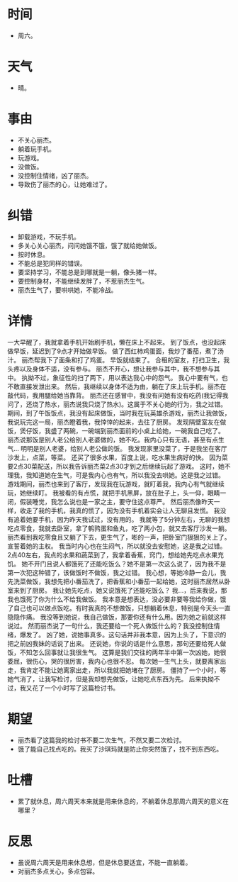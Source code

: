 # 时间
* 周六。

# 天气
* 晴。

# 事由
* 不关心丽杰。
* 躺着玩手机。
* 玩游戏。
* 没做饭。
* 没控制住情绪，凶了丽杰。
* 导致伤了丽杰的心，让她难过了。

# 纠错
* 卸载游戏，不玩手机。
* 多关心关心丽杰，问问她饿不饿，饿了就给她做饭。
* 按时休息。
* 不能总是犯同样的错误。
* 要坚持学习，不能总是到哪就是一躺，像头猪一样。
* 要控制身材，不能继续发胖了，不惹丽杰生气。
* 丽杰生气了，要哄哄她，不能冷战。

# 详情
一大早醒了，我就拿着手机开始刷手机，懒在床上不起来。
到了饭点，也没起床做早饭，延迟到了9点才开始做早饭。
做了西红柿鸡蛋面，我炒了番茄，煮了汤汁。
丽杰帮我下了面条和打了鸡蛋。
早饭就结束了。
合租的室友，打扫卫生，我头疼以及身体不适，没有参与。
丽杰不开心，想让我参与其中，我不想参与其中。
执拗不过，象征性的扫了两下，用以表达我心中的怨气。
我心中要有气，也不敢直接发泄出来。
然后，我继续以身体不适为由，躺在了床上玩手机。丽杰在敲代码，我用腿给她当靠背。
丽杰还在感冒中，我没有问她有没有吃药(我记得我问了，还烧了热水，丽杰说我只烧了热水)。这属于不关心她的行为，我之过错。
期间，到了午饭饭点，我没有起床做饭，当时我在玩英雄杀游戏，丽杰让我做饭，我说玩完这一局，丽杰瞪着我，我悻悻的起来，去往了厨房。
发现隔壁室友在做饭，煲仔饭，我盛了两碗，一碗端到丽杰面前的小桌上给她，一碗我自己吃了。
丽杰说那饭是别人老公给别人老婆做的，她不吃。我内心只有无语，甚至有点生气...
明明是别人老婆，给别人老公做的饭。
我发现家里没菜了，于是我坐在客厅沙发上，点菜，等菜。
还买了很多水果，百度上说，吃水果生病好的快。
因为菜要2点30菜配送，所以我告诉丽杰菜2点30才到之后继续玩起了游戏。
这时，她不理我，我知道她在生气，可是我内心也有气，所以我没去哄她。这是我之过错。
游戏期间，丽杰也来到了客厅，发现我在玩游戏，就盯着我，我内心有气就继续玩，她继续盯。
我被看的有点慌，就把手机黑屏，放在肚子上，头一仰，眼睛一闭，假装睡觉，我怎么说也是一家之主，要守住这点尊严。
然后丽杰像昨天一样，收走了我的手机，我真的慌了，因为没有手机着实会让人无聊且发慌。
我没有追着她要手机，因为昨天我试过，没有用的。
我就等了5分钟左右，无聊的我想吃点零食，我就去卧室，拿了鹌鹑蛋和鱼丸，吃了两小包，就又去客厅沙发一躺。
丽杰看到我吃零食且又躺了下去，更生气了，嘭的一声，把卧室门狠狠的关上了。宣誓着她的主权。
我当时内心也在生闷气，所以就没去安慰她，这是我之过错。
2点40左右，我点的水果和蔬菜到了，我拿着香蕉，窍门，想给她先吃点水果充饥。
她不开门且说人都饿死了还能吃饭么？她不是第一次这么说了，因为我不是第一次犯这种错了，该做饭时不做饭，我之过错。
我心想，等她冷静一会儿，我先洗菜做饭，我想先把小番茄洗了，把香蕉和小番茄一起给她，这时丽杰居然从卧室来到了厨房。
我让她先吃点，她又说饿死了还能吃饭么？
我...，后来我说，那我也饿死了你为什么不给我做饭。
我本意是想表达，没必要非要等我给你做，饿了自己也可以做点饭吃。有时我真的不想做饭，只想躺着休息，特别是今天头一直隐隐作痛。
我没等到她说，我自己做饭，那要你还有什么用。因为她之前就这样说过。
然而丽杰说了一句什么，我还要给一个死人做饭什么的？我没控制住情绪，爆发了。
凶了她，说她事真多。这句话并非我本意，因为上头了，下意识的把之前凶我妹的话说了出来。
还说她，你说的话是什么意思，那句还要给死人做饭，不知怎么回事就让我很生气。
这算是我们交往的两年半中第一次凶她，她很委屈，很伤心，哭的很厉害，我内心也很不忍。
每次她一生气上头，就要离家出走，我肯定不能让她离家出走，所以我就把她堵在了厨房。
僵持了一个小时，等她气消了，让我写检讨，但是我却想先做饭，让她吃点东西为先。
后来执拗不过，我又花了一个小时写了这篇检讨书。

# 期望
* 丽杰看了这篇我的检讨书不要二次生气，不然又要二次检讨。
* 饿了能自己找点吃的。我买了沙琪玛就是防止你突然饿了，找不到东西吃。

# 吐槽
* 累了就休息，周六周天本来就是用来休息的，不躺着休息那周六周天的意义在哪里？

# 反思
* 虽说周六周天是用来休息想，但是休息要适宜，不能一直躺着。
* 对丽杰多点关心，多点包容。
